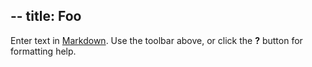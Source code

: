 --
title: Foo
--

Enter text in [Markdown](http://daringfireball.net/projects/markdown/). Use the toolbar above, or click the **?** button for formatting help.

